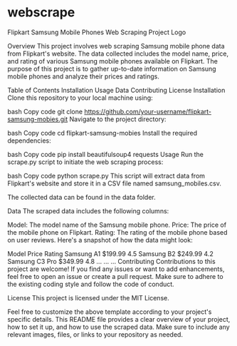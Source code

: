 # webscrape
Flipkart Samsung Mobile Phones Web Scraping
Project Logo <!-- Add your project logo if you have one -->

Overview
This project involves web scraping Samsung mobile phone data from Flipkart's website. The data collected includes the model name, price, and rating of various Samsung mobile phones available on Flipkart. The purpose of this project is to gather up-to-date information on Samsung mobile phones and analyze their prices and ratings.

Table of Contents
Installation
Usage
Data
Contributing
License
Installation
Clone this repository to your local machine using:

bash
Copy code
git clone https://github.com/your-username/flipkart-samsung-mobies.git
Navigate to the project directory:

bash
Copy code
cd flipkart-samsung-mobies
Install the required dependencies:

bash
Copy code
pip install beautifulsoup4 requests
Usage
Run the scrape.py script to initiate the web scraping process:

bash
Copy code
python scrape.py
This script will extract data from Flipkart's website and store it in a CSV file named samsung_mobiles.csv.

The collected data can be found in the data folder.

Data
The scraped data includes the following columns:

Model: The model name of the Samsung mobile phone.
Price: The price of the mobile phone on Flipkart.
Rating: The rating of the mobile phone based on user reviews.
Here's a snapshot of how the data might look:

Model	Price	Rating
Samsung A1	$199.99	4.5
Samsung B2	$249.99	4.2
Samsung C3 Pro	$349.99	4.8
...	...	...
Contributing
Contributions to this project are welcome! If you find any issues or want to add enhancements, feel free to open an issue or create a pull request. Make sure to adhere to the existing coding style and follow the code of conduct.

License
This project is licensed under the MIT License.

Feel free to customize the above template according to your project's specific details. This README file provides a clear overview of your project, how to set it up, and how to use the scraped data. Make sure to include any relevant images, files, or links to your repository as needed.
